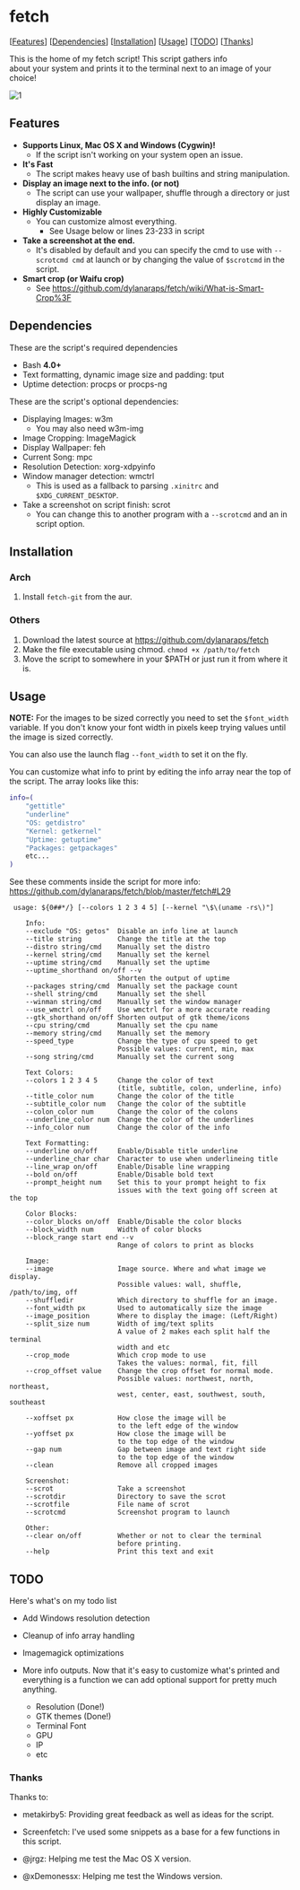 # fetch

[[Features](#features)]  [[Dependencies](#dependencies)]  [[Installation](#installation)]  [[Usage](#usage)]  [[TODO](#todo)]  [[Thanks](#thanks)]

This is the home of my fetch script! This script gathers info <br />
about your system and prints it to the terminal next to an image of your choice!


![1](http://i.imgur.com/bORHxT5.png)


<!-- Features {{{ -->


## Features


- **Supports Linux, Mac OS X and Windows (Cygwin)!**
    - If the script isn't working on your system
      open an issue.
- **It's Fast**
    - The script makes heavy use of bash builtins
      and string manipulation.
- **Display an image next to the info. (or not)**
    - The script can use your wallpaper, shuffle through a
      directory or just display an image.
- **Highly Customizable**
    - You can customize almost everything.
        - See Usage below or lines 23-233 in script
- **Take a screenshot at the end.**
    - It's disabled by default and you can specify the cmd
      to use with ```--scrotcmd cmd``` at launch or by
      changing the value of ```$scrotcmd``` in the script.
- **Smart crop (or Waifu crop)**
    - See https://github.com/dylanaraps/fetch/wiki/What-is-Smart-Crop%3F


<!-- }}} -->


<!-- Dependences {{{ -->


## Dependencies


These are the script's required dependencies

-  Bash **4.0+**
-  Text formatting, dynamic image size and padding: tput
-  Uptime detection: procps or procps-ng

These are the script's optional dependencies:

-  Displaying Images: w3m
    - You may also need w3m-img
-  Image Cropping: ImageMagick
-  Display Wallpaper: feh
-  Current Song: mpc
-  Resolution Detection: xorg-xdpyinfo
-  Window manager detection: wmctrl
    - This is used as a fallback to parsing ```.xinitrc``` and ```$XDG_CURRENT_DESKTOP```.
-  Take a screenshot on script finish: scrot
    - You can change this to another program with a ```--scrotcmd``` and an in script option.


<!-- }}} -->


<!-- Installation {{{ -->


## Installation


### Arch

1. Install ```fetch-git``` from the aur.


### Others

1. Download the latest source at https://github.com/dylanaraps/fetch
2. Make the file executable using chmod. ```chmod +x /path/to/fetch```
3. Move the script to somewhere in your $PATH or just run it from where it is.


<!-- }}} -->


<!-- Usage {{{ -->


## Usage

**NOTE:** For the images to be sized correctly you need to set the ```$font_width``` variable.
If you don't know your font width in pixels keep trying values until the image is sized correctly.

You can also use the launch flag ```--font_width``` to set it on the fly.

You can customize what info to print by editing the info array near the top of the script.
The array looks like this:

```sh
info=(
    "gettitle"
    "underline"
    "OS: getdistro"
    "Kernel: getkernel"
    "Uptime: getuptime"
    "Packages: getpackages"
    etc...
)
```

See these comments inside the script for more info:
https://github.com/dylanaraps/fetch/blob/master/fetch#L29


```
 usage: ${0##*/} [--colors 1 2 3 4 5] [--kernel "\$\(uname -rs\)"]

    Info:
    --exclude "OS: getos"  Disable an info line at launch
    --title string         Change the title at the top
    --distro string/cmd    Manually set the distro
    --kernel string/cmd    Manually set the kernel
    --uptime string/cmd    Manually set the uptime
    --uptime_shorthand on/off --v
                           Shorten the output of uptime
    --packages string/cmd  Manually set the package count
    --shell string/cmd     Manually set the shell
    --winman string/cmd    Manually set the window manager
    --use_wmctrl on/off    Use wmctrl for a more accurate reading
    --gtk_shorthand on/off Shorten output of gtk theme/icons
    --cpu string/cmd       Manually set the cpu name
    --memory string/cmd    Manually set the memory
    --speed_type           Change the type of cpu speed to get
                           Possible values: current, min, max
    --song string/cmd      Manually set the current song

    Text Colors:
    --colors 1 2 3 4 5     Change the color of text
                           (title, subtitle, colon, underline, info)
    --title_color num      Change the color of the title
    --subtitle_color num   Change the color of the subtitle
    --colon_color num      Change the color of the colons
    --underline_color num  Change the color of the underlines
    --info_color num       Change the color of the info

    Text Formatting:
    --underline on/off     Enable/Disable title underline
    --underline_char char  Character to use when underlineing title
    --line_wrap on/off     Enable/Disable line wrapping
    --bold on/off          Enable/Disable bold text
    --prompt_height num    Set this to your prompt height to fix
                           issues with the text going off screen at the top

    Color Blocks:
    --color_blocks on/off  Enable/Disable the color blocks
    --block_width num      Width of color blocks
    --block_range start end --v
                           Range of colors to print as blocks

    Image:
    --image                Image source. Where and what image we display.
                           Possible values: wall, shuffle, /path/to/img, off
    --shuffledir           Which directory to shuffle for an image.
    --font_width px        Used to automatically size the image
    --image_position       Where to display the image: (Left/Right)
    --split_size num       Width of img/text splits
                           A value of 2 makes each split half the terminal
                           width and etc
    --crop_mode            Which crop mode to use
                           Takes the values: normal, fit, fill
    --crop_offset value    Change the crop offset for normal mode.
                           Possible values: northwest, north, northeast,
                           west, center, east, southwest, south, southeast

    --xoffset px           How close the image will be
                           to the left edge of the window
    --yoffset px           How close the image will be
                           to the top edge of the window
    --gap num              Gap between image and text right side
                           to the top edge of the window
    --clean                Remove all cropped images

    Screenshot:
    --scrot                Take a screenshot
    --scrotdir             Directory to save the scrot
    --scrotfile            File name of scrot
    --scrotcmd             Screenshot program to launch

    Other:
    --clear on/off         Whether or not to clear the terminal
                           before printing.
    --help                 Print this text and exit
```


<!-- }}} -->


<!-- TODO {{{ -->


## TODO

Here's what's on my todo list

- Add Windows resolution detection

- Cleanup of info array handling

- Imagemagick optimizations

- More info outputs. Now that it's easy to customize what's printed and
  everything is a function we can add optional support for pretty much anything.

    - Resolution (Done!)
    - GTK themes (Done!)
    - Terminal Font
    - GPU
    - IP
    - etc

<!-- }}} -->


<!-- Thanks {{{ -->


### Thanks

Thanks to:

- metakirby5: Providing great feedback as well as ideas for the script.

- Screenfetch: I've used some snippets as a base for a few functions in this script.

- @jrgz: Helping me test the Mac OS X version.

- @xDemonessx: Helping me test the Windows version.


<!-- }}} -->
